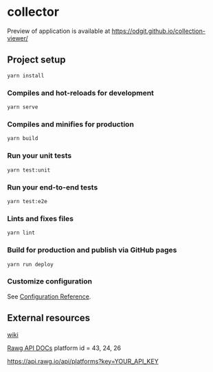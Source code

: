 # collector

Preview of application is available at https://odgit.github.io/collection-viewer/

## Project setup
```
yarn install
```

### Compiles and hot-reloads for development
```
yarn serve
```

### Compiles and minifies for production
```
yarn build
```

### Run your unit tests
```
yarn test:unit
```

### Run your end-to-end tests
```
yarn test:e2e
```

### Lints and fixes files
```
yarn lint
```
### Build for production and publish via GitHub pages
```
yarn run deploy
```

### Customize configuration
See [Configuration Reference](https://cli.vuejs.org/config/).

## External resources
[wiki](https://en.wikipedia.org/w/api.php?action=query&prop=revisions&rvlimit=1&titles=List_of_Game_Boy_games&rvprop=content&rvsection=1&format=json)

[Rawg API DOCs](https://rawg.io/apidocs)
platform id = 43, 24, 26

https://api.rawg.io/api/platforms?key=YOUR_API_KEY